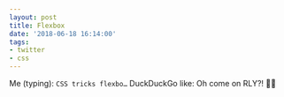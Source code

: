 ```yaml
---
layout: post
title: Flexbox
date: '2018-06-18 16:14:00'
tags:
- twitter
- css
---
```


Me (typing): `CSS tricks flexbo…`
DuckDuckGo like: Oh come on RLY?! 🐥🔫